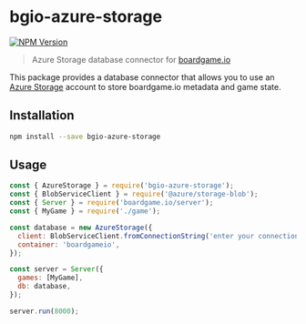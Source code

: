 # bgio-azure-storage

[![NPM Version](https://img.shields.io/npm/v/bgio-azure-storage)](https://www.npmjs.com/package/bgio-azure-storage)

> Azure Storage database connector for [boardgame.io](https://boardgame.io/)

This package provides a database connector that allows you to use an [Azure Storage](https://azure.microsoft.com/en-us/services/storage/) account to store boardgame.io metadata and game state.

## Installation

```sh
npm install --save bgio-azure-storage
```

## Usage

```js
const { AzureStorage } = require('bgio-azure-storage');
const { BlobServiceClient } = require('@azure/storage-blob');
const { Server } = require('boardgame.io/server');
const { MyGame } = require('./game');

const database = new AzureStorage({
  client: BlobServiceClient.fromConnectionString('enter your connection string here'),
  container: 'boardgameio',
});

const server = Server({
  games: [MyGame],
  db: database,
});

server.run(8000);
```
